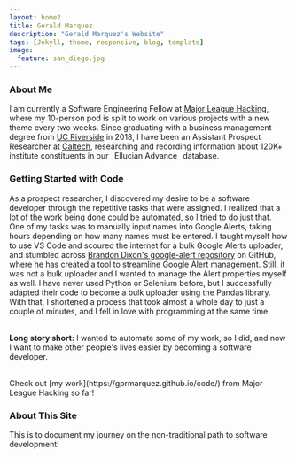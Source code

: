 ```yaml
---
layout: home2
title: Gerald Marquez
description: "Gerald Marquez's Website"
tags: [Jekyll, theme, responsive, blog, template]
image:
  feature: san_diego.jpg
---
```


<h3>About Me</h3>
I am currently a Software Engineering Fellow at <a href="https://fellowship.mlh.io/" target="_blank">Major League Hacking</a>, where my 10-person pod is split to work on various projects with a new theme every two weeks. Since graduating with a business management degree from <a href="https://business.ucr.edu/" target="_blank">UC Riverside</a> in 2018, I have been an Assistant Prospect Researcher at <a href="https://breakthrough.caltech.edu/" target="_blank">Caltech</a>, researching and recording information about 120K+ institute constituents in our _Ellucian Advance_ database.

<br />
<h3>Getting Started with Code</h3>
As a prospect researcher, I discovered my desire to be a software developer through the repetitive tasks that were assigned. I realized that a lot of the work being done could be automated, so I tried to do just that. One of my tasks was to manually input names into Google Alerts, taking hours depending on how many names must be entered. I taught myself how to use VS Code and scoured the internet for a bulk Google Alerts uploader, and stumbled across <a href="https://github.com/9b/google-alerts" target="_blank">Brandon Dixon's google-alert repository</a> on GitHub, where he has created a tool to streamline Google Alert management. Still, it was not a bulk uploader and I wanted to manage the Alert properties myself as well. I have never used Python or Selenium before, but I successfully adapted their code to become a bulk uploader using the Pandas library. With that, I shortened a process that took almost a whole day to just a couple of minutes, and I fell in love with programming at the same time. 
<br /><br />

**Long story short:** I wanted to automate some of my work, so I did, and now I want to make other people's lives easier by becoming a software developer.

<br />
Check out [my work](https://gprmarquez.github.io/code/) from Major League Hacking so far!

<h3>About This Site</h3>
This is to document my journey on the non-traditional path to software development!
